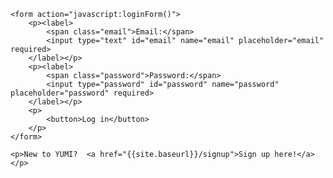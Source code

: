 <html>
  <head>
    <title>Login</title>
  </head>

  <body>

    <form action="javascript:loginForm()">
        <p><label>
            <span class="email">Email:</span>
            <input type="text" id="email" name="email" placeholder="email" required>
        </label></p>
        <p><label>
            <span class="password">Password:</span>
            <input type="password" id="password" name="password" placeholder="password" required>
        </label></p>
        <p>
            <button>Log in</button>
        </p>
    </form>

    <p>New to YUMI?  <a href="{{site.baseurl}}/signup">Sign up here!</a></p>

  </body>

  <script>
      function loginForm() {
          let email = document.getElementById("email").value;
          let password = document.getElementById("password").value;

          var myHeaders = new Headers();
          myHeaders.append("Content-Type", "application/json");

          var raw = JSON.stringify({
            "email": email,
            "password": password
          });

          var requestOptions = {
            method: 'POST',
            headers: myHeaders,
            body: raw,
            redirect: 'follow'
          };

          fetch("https://csatri1.tk/authenticate", requestOptions)
            .then(response => {
                if (response.status == 401) {
                    const errorMsg = 'Incorrect credentials';
                    alert(errorMsg);
                    console.log(errorMsg);
                    return;
                }
                else if (!response.ok) {
                    const errorMsg = 'Login error: ' + response.status;
                    console.log(errorMsg);
                    return;
                }

                sessionStorage.setItem("username", email);
                window.location.href = "{{site.baseurl}}/loggedin";
            });
        }
  </script>
</html>